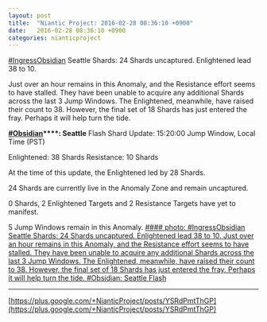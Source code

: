 ```yaml
---
layout: post
title:  "Niantic Project: 2016-02-28 08:36:10 +0900"
date:   2016-02-28 08:36:10 +0900
categories: nianticproject
---
```

[#IngressObsidian](https://plus.google.com/s/%23IngressObsidian "") Seattle Shards: 24 Shards uncaptured. Enlightened lead 38 to 10. 

Just over an hour remains in this Anomaly, and the Resistance effort seems to have stalled. They have been unable to acquire any additional Shards across the last 3 Jump Windows. The Enlightened, meanwhile, have raised their count to 38. However, the final set of 18 Shards has just entered the fray. Perhaps it will help turn the tide.

**[#Obsidian](https://plus.google.com/s/%23Obsidian "")****: Seattle**
Flash Shard Update: 15:20:00 Jump Window, Local Time (PST)

Enlightened: 38 Shards
Resistance: 10 Shards

At the time of this update, the Enlightened led by 28 Shards.

24 Shards are currently live in the Anomaly Zone and remain uncaptured.

0 Shards, 2 Enlightened Targets and 2 Resistance Targets have yet to manifest.

5 Jump Windows remain in this Anomaly.
[#### photo: #IngressObsidian Seattle Shards: 24 Shards uncaptured. Enlightened lead 38 to 10.
Just over an hour remains in this Anomaly, and the Resistance effort seems to have stalled. They have been unable to acquire any additional Shards across the last 3 Jump Windows. The Enlightened, meanwhile, have raised their count to 38. However, the final set of 18 Shards has just entered the fray. Perhaps it will help turn the tide.
#Obsidian: Seattle
Flash](https://lh3.googleusercontent.com/-DgoWPEE6Qow/VtIythXcdmI/AAAAAAAAi5k/7_jmNgRL284/w600-h800/sea05.jpg "")
- - -
[https://plus.google.com/+NianticProject/posts/YSRdPmtThGP](https://plus.google.com/+NianticProject/posts/YSRdPmtThGP)
